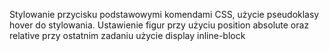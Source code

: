 Stylowanie przycisku podstawowymi komendami CSS, użycie pseudoklasy hover do stylowania.
Ustawienie figur przy użyciu position absolute oraz relative przy ostatnim zadaniu użycie display inline-block